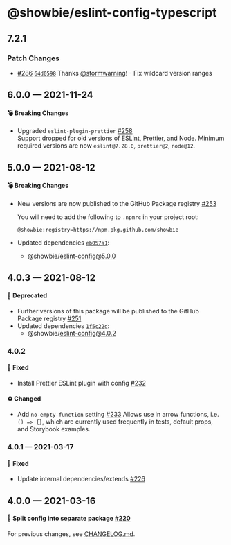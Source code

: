 # @showbie/eslint-config-typescript

## 7.2.1

### Patch Changes

- [#286](https://github.com/showbie/showbie-eslint-config/pull/286) [`64d0598`](https://github.com/showbie/showbie-eslint-config/commit/64d05981b884b785d4d50502986751d9550329c7) Thanks [@stormwarning](https://github.com/stormwarning)! - Fix wildcard version ranges

## 6.0.0 — 2021-11-24

#### 💣 Breaking Changes

- Upgraded `eslint-plugin-prettier` [#258](https://github.com/showbie/showbie-eslint-config/pull/258)  
  Support dropped for old versions of ESLint, Prettier, and Node. Minimum required
  versions are now `eslint@7.28.0`, `prettier@2`, `node@12`.

## 5.0.0 — 2021-08-12

#### 💣 Breaking Changes

- New versions are now published to the GitHub Package registry [#253](https://github.com/showbie/showbie-eslint-config/pull/253)

  You will need to add the following to `.npmrc` in your project root:

  ```
  @showbie:registry=https://npm.pkg.github.com/showbie
  ```

- Updated dependencies [`eb057a1`](https://github.com/showbie/showbie-eslint-config/commit/eb057a18e4c0bce3efb079ca044b656338b15f4c):
  - @showbie/eslint-config@5.0.0

## 4.0.3 — 2021-08-12

#### 🚚 Deprecated

- Further versions of this package will be published to the GitHub Package registry [#251](https://github.com/showbie/showbie-eslint-config/pull/251)
- Updated dependencies [`1f5c22d`](https://github.com/showbie/showbie-eslint-config/commit/1f5c22d01801add5a2efcbb10f7fc136fa4f63ca):
  - @showbie/eslint-config@4.0.2

### 4.0.2

#### 🐛 Fixed

- Install Prettier ESLint plugin with config [#232](https://github.com/showbie/showbie-eslint-config/pull/232)

#### ♻️ Changed

- Add `no-empty-function` setting [#233](https://github.com/showbie/showbie-eslint-config/pull/233)
  Allows use in arrow functions, i.e. `() => {}`, which are currently used
  frequently in tests, default props, and Storybook examples.

### 4.0.1 — 2021-03-17

#### 🐛 Fixed

- Update internal dependencies/extends [#226](https://github.com/showbie/showbie-eslint-config/pull/226)

## 4.0.0 — 2021-03-16

#### 🍱 Split config into separate package [#220](https://github.com/showbie/showbie-eslint-config/pull/220)

For previous changes, see [CHANGELOG.md](https://github.com/showbie/showbie-eslint-config/blob/main/CHANGELOG.md).
